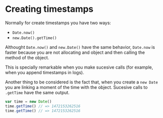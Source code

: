 # Creating timestamps

Normally for create timestamps you have two ways:

- `Date.now()`
- `new.Date().getTime()`

Althought `Date.now()` and `new.Date()` have the same behavior, `Date.now` is faster because you are not allocating and object and then calling the method of the object.

This is specially remarkable when you make sucesive calls (for example, when you append timestamps in logs).

Another thing to be considered is the fact that, when you create a `new Date` you are linking a moment of the time with the object. Sucesive calls to `.getTime` have the same output.

```js
var time = new Date()
time.getTime() // => 1472153262516
time.getTime() // => 1472153262516
```
